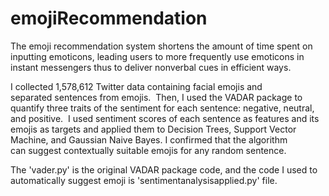 # emojiRecommendation
The emoji recommendation system shortens the amount of time spent on inputting emoticons, leading users to more frequently use emoticons in instant messengers thus to deliver nonverbal cues in efficient ways.

I collected 1,578,612 Twitter data containing facial emojis and separated sentences from emojis. 
Then, I used the VADAR package to quantify three traits of the sentiment for each sentence: negative, neutral, and positive. 
I used sentiment scores of each sentence as features and its emojis as targets and applied them to Decision Trees, Support Vector Machine, and Gaussian Naive Bayes.
I confirmed that the algorithm can suggest contextually suitable emojis for any random sentence.

The 'vader.py' is the original VADAR package code, and the code I used to automatically suggest emoji is 'sentimentanalysisapplied.py' file.
